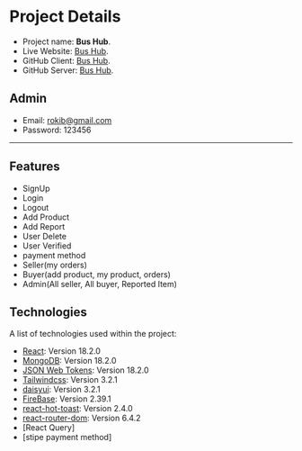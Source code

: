 # Project Details

- Project name: **Bus Hub**.
- Live Website: [Bus Hub](https://bus-hub.web.app/).
- GitHub Client: [Bus Hub](https://github.com/programming-hero-web-course-4/b612-used-products-resale-clients-side-rokib2000).
- GitHub Server: [Bus Hub](https://github.com/programming-hero-web-course-4/b612-used-products-resale-server-side-rokib2000).

## Admin

- Email: rokib@gmail.com
- Password: 123456

---

## Features

- SignUp
- Login
- Logout
- Add Product
- Add Report
- User Delete
- User Verified
- payment method
- Seller(my orders)
- Buyer(add product, my product, orders)
- Admin(All seller, All buyer, Reported Item)

## Technologies

A list of technologies used within the project:

- [React](https://reactjs.org/): Version 18.2.0
- [MongoDB](https://www.mongodb.com/): Version 18.2.0
- [JSON Web Tokens](https://jwt.io/): Version 18.2.0
- [Tailwindcss](https://tailwindcss.com/): Version 3.2.1
- [daisyui](https://daisyui.com/): Version 3.2.1
- [FireBase](https://firebase.google.com/): Version 2.39.1
- [react-hot-toast](https://react-hot-toast.com/): Version 2.4.0
- [react-router-dom](https://reactrouter.com/en/main): Version 6.4.2
- [React Query]
- [stipe payment method]
